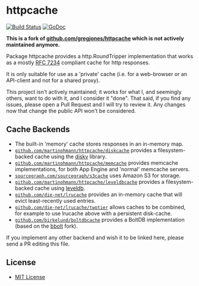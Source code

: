 httpcache
=========

[![Build Status](https://travis-ci.com/martinohmann/httpcache.svg?branch=master)](https://travis-ci.com/martinohmann/httpcache) [![GoDoc](https://godoc.org/github.com/martinohmann/httpcache?status.svg)](https://godoc.org/github.com/martinohmann/httpcache)

**This is a fork of [github.com/gregjones/httpcache](https://github.com/gregjones/httpcache) which is not actively maintained anymore.**

Package httpcache provides a http.RoundTripper implementation that works as a mostly [RFC 7234](https://tools.ietf.org/html/rfc7234) compliant cache for http responses.

It is only suitable for use as a 'private' cache (i.e. for a web-browser or an API-client and not for a shared proxy).

This project isn't actively maintained; it works for what I, and seemingly others, want to do with it, and I consider it "done". That said, if you find any issues, please open a Pull Request and I will try to review it. Any changes now that change the public API won't be considered.

Cache Backends
--------------

- The built-in 'memory' cache stores responses in an in-memory map.
- [`github.com/martinohmann/httpcache/diskcache`](https://github.com/martinohmann/httpcache/tree/master/diskcache) provides a filesystem-backed cache using the [diskv](https://github.com/peterbourgon/diskv) library.
- [`github.com/martinohmann/httpcache/memcache`](https://github.com/martinohmann/httpcache/tree/master/memcache) provides memcache implementations, for both App Engine and 'normal' memcache servers.
- [`sourcegraph.com/sourcegraph/s3cache`](https://sourcegraph.com/github.com/sourcegraph/s3cache) uses Amazon S3 for storage.
- [`github.com/martinohmann/httpcache/leveldbcache`](https://github.com/martinohmann/httpcache/tree/master/leveldbcache) provides a filesystem-backed cache using [leveldb](https://github.com/syndtr/goleveldb/leveldb).
- [`github.com/die-net/lrucache`](https://github.com/die-net/lrucache) provides an in-memory cache that will evict least-recently used entries.
- [`github.com/die-net/lrucache/twotier`](https://github.com/die-net/lrucache/tree/master/twotier) allows caches to be combined, for example to use lrucache above with a persistent disk-cache.
- [`github.com/birkelund/boltdbcache`](https://github.com/birkelund/boltdbcache) provides a BoltDB implementation (based on the [bbolt](https://github.com/coreos/bbolt) fork).

If you implement any other backend and wish it to be linked here, please send a PR editing this file.

License
-------

-	[MIT License](LICENSE.txt)
